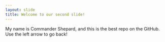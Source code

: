 ```yaml
---
layout: slide
title: Welcome to our second slide!
---
```

My name is Commander Shepard, and this is the best repo on the GitHub.
Use the left arrow to go back!
